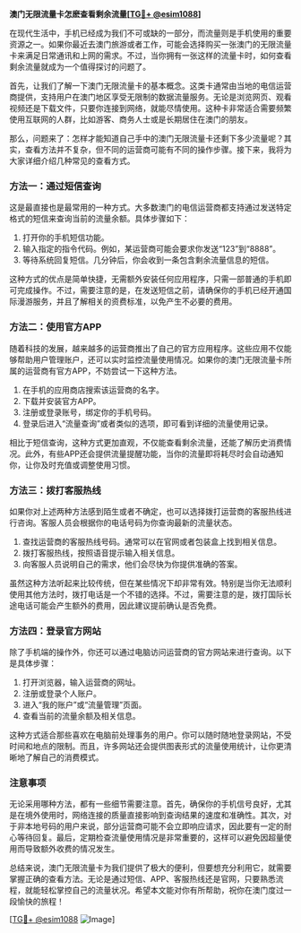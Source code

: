 **澳门无限流量卡怎麽查看剩余流量[[TG💪+ @esim1088](https://t.me/s/esim1088)]**

在现代生活中，手机已经成为我们不可或缺的一部分，而流量则是手机使用的重要资源之一。如果你最近去澳门旅游或者工作，可能会选择购买一张澳门的无限流量卡来满足日常通讯和上网的需求。不过，当你拥有一张这样的流量卡时，如何查看剩余流量就成为一个值得探讨的问题了。

首先，让我们了解一下澳门无限流量卡的基本概念。这类卡通常由当地的电信运营商提供，支持用户在澳门地区享受无限制的数据流量服务。无论是浏览网页、观看视频还是下载文件，只要你连接到网络，就能尽情使用。这种卡非常适合需要频繁使用互联网的人群，比如游客、商务人士或是长期居住在澳门的朋友。

那么，问题来了：怎样才能知道自己手中的澳门无限流量卡还剩下多少流量呢？其实，查看方法并不复杂，但不同的运营商可能有不同的操作步骤。接下来，我将为大家详细介绍几种常见的查看方式。

### 方法一：通过短信查询

这是最直接也是最常用的一种方式。大多数澳门的电信运营商都支持通过发送特定格式的短信来查询当前的流量余额。具体步骤如下：

1. 打开你的手机短信功能。
2. 输入指定的指令代码。例如，某运营商可能会要求你发送“123”到“8888”。
3. 等待系统回复短信。几分钟后，你会收到一条包含剩余流量信息的短信。

这种方式的优点是简单快捷，无需额外安装任何应用程序，只需一部普通的手机即可完成操作。不过，需要注意的是，在发送短信之前，请确保你的手机已经开通国际漫游服务，并且了解相关的资费标准，以免产生不必要的费用。

### 方法二：使用官方APP

随着科技的发展，越来越多的运营商推出了自己的官方应用程序。这些应用不仅能够帮助用户管理账户，还可以实时监控流量使用情况。如果你的澳门无限流量卡所属的运营商有官方APP，不妨尝试一下这种方法。

1. 在手机的应用商店搜索该运营商的名字。
2. 下载并安装官方APP。
3. 注册或登录账号，绑定你的手机号码。
4. 登录后进入“流量查询”或者类似的选项，即可看到详细的流量使用记录。

相比于短信查询，这种方式更加直观，不仅能查看剩余流量，还能了解历史消费情况。此外，有些APP还会提供流量提醒功能，当你的流量即将耗尽时会自动通知你，让你及时充值或调整使用习惯。

### 方法三：拨打客服热线

如果你对上述两种方法感到陌生或者不确定，也可以选择拨打运营商的客服热线进行咨询。客服人员会根据你的电话号码为你查询最新的流量状态。

1. 查找运营商的客服热线号码。通常可以在官网或者包装盒上找到相关信息。
2. 拨打客服热线，按照语音提示输入相关信息。
3. 向客服人员说明自己的需求，他们会尽快为你提供准确的答案。

虽然这种方法听起来比较传统，但在某些情况下却非常有效。特别是当你无法顺利使用其他方法时，拨打电话是一个不错的选择。不过，需要注意的是，拨打国际长途电话可能会产生额外的费用，因此建议提前确认是否免费。

### 方法四：登录官方网站

除了手机端的操作外，你还可以通过电脑访问运营商的官方网站来进行查询。以下是具体步骤：

1. 打开浏览器，输入运营商的网址。
2. 注册或登录个人账户。
3. 进入“我的账户”或“流量管理”页面。
4. 查看当前的流量余额及相关信息。

这种方式适合那些喜欢在电脑前处理事务的用户。你可以随时随地登录网站，不受时间和地点的限制。而且，许多网站还会提供图表形式的流量使用统计，让你更清晰地了解自己的消费模式。

### 注意事项

无论采用哪种方法，都有一些细节需要注意。首先，确保你的手机信号良好，尤其是在境外使用时，网络连接的质量直接影响到查询结果的速度和准确性。其次，对于非本地号码的用户来说，部分运营商可能不会立即响应请求，因此要有一定的耐心等待回复。最后，定期检查流量使用情况是非常重要的，这样可以避免因超量使用而导致额外收费的情况发生。

总结来说，澳门无限流量卡为我们提供了极大的便利，但要想充分利用它，就需要掌握正确的查看方法。无论是通过短信、APP、客服热线还是官网，只要熟悉流程，就能轻松掌控自己的流量状况。希望本文能对你有所帮助，祝你在澳门度过一段愉快的旅程！

[[TG💪+ @esim1088](https://t.me/s/esim1088) ![Image](https://i.postimg.cc/4NQfJmqS/Snipaste-2025-05-13-00-14-12.png)]
